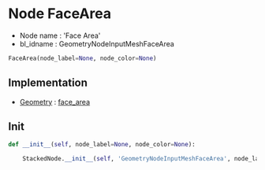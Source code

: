 # Node FaceArea

- Node name : 'Face Area'
- bl_idname : GeometryNodeInputMeshFaceArea


``` python
FaceArea(node_label=None, node_color=None)
```
## Implementation

- [Geometry](/docs/GeoNodes/Geometry.md) : [face_area](/docs/GeoNodes/Geometry.md#face_area)

## Init

``` python
def __init__(self, node_label=None, node_color=None):

    StackedNode.__init__(self, 'GeometryNodeInputMeshFaceArea', node_label=node_label, node_color=node_color)
```
